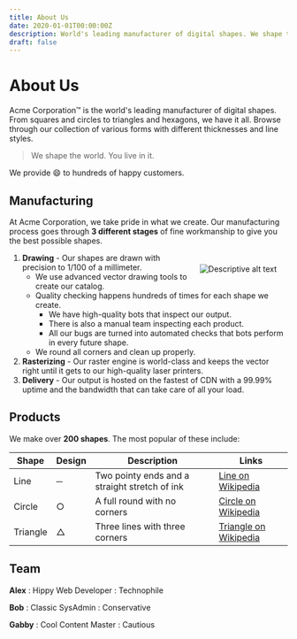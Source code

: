 ```yaml
---
title: About Us
date: 2020-01-01T00:00:00Z
description: World's leading manufacturer of digital shapes. We shape the world. You live in it.
draft: false
---
```

About Us
========

Acme Corporation&trade; is the world's leading manufacturer of digital shapes. From squares and circles to triangles and hexagons, we have it all. Browse through our collection of various forms with different thicknesses and line styles.

> We shape the world. You live in it.

We provide :smile: to hundreds of happy customers.

Manufacturing
-------------

At Acme Corporation, we take pride in what we create. Our manufacturing process goes through **3 different stages** of fine workmanship to give you the best possible shapes.

<!-- HTML within your Markdown file -->
<img src="/image/draw.jpg" alt="Descriptive alt text" style="float: right; margin: 20px; display: block;">
<!-- More of your Markdown content -->

1) **Drawing** - Our shapes are drawn with precision to 1/100 of a millimeter.
   * We use advanced vector drawing tools to create our catalog.
   * Quality checking happens hundreds of times for each shape we create.
     * We have high-quality bots that inspect our output.
     * There is also a manual team inspecting each product.
     * All our bugs are turned into automated checks that bots perform in every future shape.
   * We round all corners and clean up properly.
2) **Rasterizing** - Our raster engine is world-class and keeps the vector right until it gets to our high-quality laser printers.
3) **Delivery** - Our output is hosted on the fastest of CDN with a 99.99% uptime and the bandwidth that can take care of all your load.

Products
--------

We make over **200 shapes**. The most popular of these include:

| Shape      | Design  | Description  | Links  |
|-----------|-------------|-------------|-------------|
| Line    | ─  | Two pointy ends and a straight stretch of ink   | [Line on Wikipedia](https://en.wikipedia.org/wiki/Line_(geometry))  |
| Circle    | ○  | A full round with no corners   | [Circle on Wikipedia](https://en.wikipedia.org/wiki/Circle)   |
| Triangle    | △   | Three lines with three corners   | [Triangle on Wikipedia](https://en.wikipedia.org/wiki/Triangle)   |


Team
----

**Alex**
: Hippy Web Developer
: Technophile

**Bob**
: Classic SysAdmin
: Conservative

**Gabby**
: Cool Content Master
: Cautious